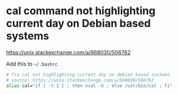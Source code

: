 # cal command not highlighting current day on Debian based systems

https://unix.stackexchange.com/a/668030/506762

Add this to `~/.bashrc`

```sh
# fix cal not highlighting current day on debian based systems
# source: https://unix.stackexchange.com/a/668030/506762
alias cal="if [ -t 1 ] ; then ncal -b ; else /usr/bin/cal ; fi"
```
